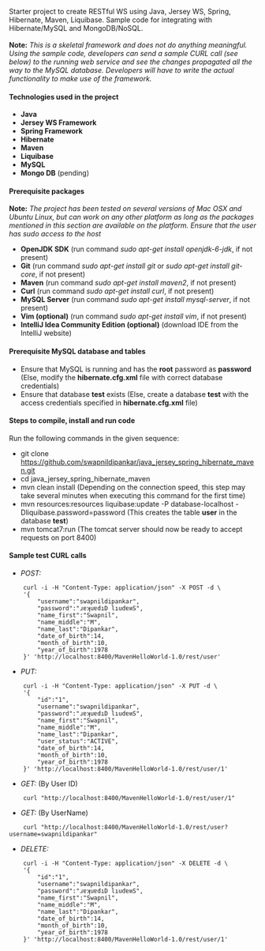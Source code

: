 Starter project to create RESTful WS using Java, Jersey WS, Spring, Hibernate, Maven, Liquibase. Sample code for integrating with Hibernate/MySQL and MongoDB/NoSQL.<br /><br />
__Note:__ _This is a skeletal framework and does not do anything meaningful. Using the sample code, developers can send a sample CURL call (see below) to the running web service and see the changes propagated all the way to the MySQL database. Developers will have to write the actual functionality to make use of the framework._

#### Technologies used in the project
* __Java__
* __Jersey WS Framework__
* __Spring Framework__
* __Hibernate__
* __Maven__
* __Liquibase__
* __MySQL__
* __Mongo DB__ (pending)

#### Prerequisite packages
__Note:__ _The project has been tested on several versions of Mac OSX and Ubuntu Linux, but can work on any other platform as long as the packages mentioned in this section are available on the platform. Ensure that the user has sudo access to the host_
* __OpenJDK SDK__ (run command _sudo apt-get install openjdk-6-jdk_, if not present)
* __Git__ (run command _sudo apt-get install git_ or _sudo apt-get install git-core_, if not present)
* __Maven__ (run command _sudo apt-get install maven2_, if not present)
* __Curl__ (run command _sudo apt-get install curl_, if not present)
* __MySQL Server__ (run command _sudo apt-get install mysql-server_, if not present)
* __Vim (optional)__ (run command _sudo apt-get install vim_, if not present)
* __IntelliJ Idea Community Edition (optional)__ (download IDE from the IntelliJ website)

#### Prerequisite MySQL database and tables
* Ensure that MySQL is running and has the __root__ password as __password__ (Else, modify the __hibernate.cfg.xml__ file with correct database credentials)
* Ensure that database __test__ exists (Else, create a database __test__ with the access credentials specified in __hibernate.cfg.xml__ file)

#### Steps to compile, install and run code
Run the following commands in the given sequence:
* git clone https://github.com/swapnildipankar/java_jersey_spring_hibernate_maven.git
* cd java_jersey_spring_hibernate_maven
* mvn clean install (Depending on the connection speed, this step may take several minutes when executing this command for the first time)
* mvn resources:resources liquibase:update -P database-localhost -Dliquibase.password=password (This creates the table __user__ in the database __test__)
* mvn tomcat7:run (The tomcat server should now be ready to accept requests on port 8400)

#### Sample test CURL calls
* _POST:_
```
	curl -i -H "Content-Type: application/json" -X POST -d \
	'{
		"username":"swapnildipankar",
		"password":"ɹɐʞuɐdıD lıudɐʍS",
		"name_first":"Swapnil",
		"name_middle":"M",
		"name_last":"Dipankar",
		"date_of_birth":14,
		"month_of_birth":10,
		"year_of_birth":1978
	}' 'http://localhost:8400/MavenHelloWorld-1.0/rest/user'
```

* _PUT:_
```
	curl -i -H "Content-Type: application/json" -X PUT -d \
	'{
		"id":"1",
		"username":"swapnildipankar",
		"password":"ɹɐʞuɐdıD lıudɐʍS",
		"name_first":"Swapnil",
		"name_middle":"M",
		"name_last":"Dipankar",
		"user_status":"ACTIVE",
		"date_of_birth":14,
		"month_of_birth":10,
		"year_of_birth":1978
	}' 'http://localhost:8400/MavenHelloWorld-1.0/rest/user/1'
```

* _GET:_ (By User ID)
```
	curl "http://localhost:8400/MavenHelloWorld-1.0/rest/user/1"
```

* _GET:_ (By UserName)
```
	curl "http://localhost:8400/MavenHelloWorld-1.0/rest/user?username=swapnildipankar"
```

* _DELETE:_
```
	curl -i -H "Content-Type: application/json" -X DELETE -d \
	'{
		"id":"1",
		"username":"swapnildipankar",
		"password":"ɹɐʞuɐdıD lıudɐʍS",
		"name_first":"Swapnil",
		"name_middle":"M",
		"name_last":"Dipankar",
		"date_of_birth":14,
		"month_of_birth":10,
		"year_of_birth":1978
	}' 'http://localhost:8400/MavenHelloWorld-1.0/rest/user/1'
```
